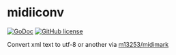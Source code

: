 # midiiconv

[![GoDoc](https://godoc.org/github.com/tonychee7000/midiiconv?status.svg)](https://godoc.org/github.com/tonychee7000/midiiconv) [![GitHub license](https://img.shields.io/github/license/Naereen/StrapDown.js.svg)](https://github.com/tonychee7000/midiiconv/blob/master/LICENSE)

Convert xml text to utf-8 or another via [m13253/midimark](https://github.com/m13253/midimark)

